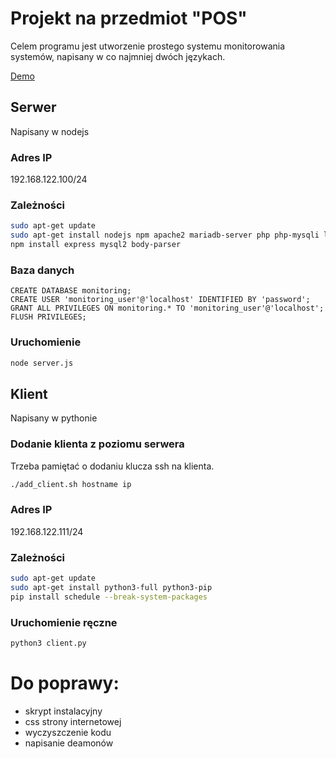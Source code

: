 # Projekt na przedmiot "POS"

Celem programu jest utworzenie prostego systemu monitorowania systemów, napisany w co najmniej dwóch językach. 

[Demo](https://pos.mycka.net/)

## Serwer
Napisany w nodejs

### Adres IP
192.168.122.100/24

### Zależności
```bash
sudo apt-get update
sudo apt-get install nodejs npm apache2 mariadb-server php php-mysqli libapache2-mod-php
npm install express mysql2 body-parser
```
### Baza danych

```mysql
CREATE DATABASE monitoring;
CREATE USER 'monitoring_user'@'localhost' IDENTIFIED BY 'password';
GRANT ALL PRIVILEGES ON monitoring.* TO 'monitoring_user'@'localhost';
FLUSH PRIVILEGES;
```

### Uruchomienie
```bash
node server.js
```

## Klient
Napisany w pythonie

### Dodanie klienta z poziomu serwera
Trzeba pamiętać o dodaniu klucza ssh na klienta. 
```bash
./add_client.sh hostname ip
```

### Adres IP
192.168.122.111/24

### Zależności
```bash
sudo apt-get update
sudo apt-get install python3-full python3-pip
pip install schedule --break-system-packages
```

### Uruchomienie ręczne
```bash
python3 client.py
```

# Do poprawy:
- skrypt instalacyjny
- css strony internetowej
- wyczyszczenie kodu
- napisanie deamonów
